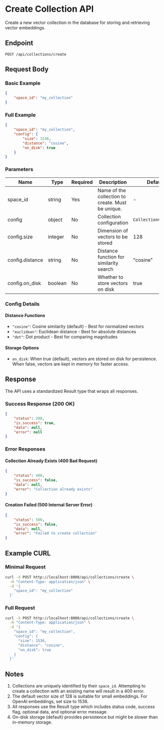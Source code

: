 # Create Collection API

Create a new vector collection in the database for storing and retrieving vector embeddings.

## Endpoint

```
POST /api/collections/create
```

## Request Body

### Basic Example

```json
{
    "space_id": "my_collection"
}
```

### Full Example

```json
{
    "space_id": "my_collection",
    "config": {
        "size": 1536,
        "distance": "cosine",
        "on_disk": true
    }
}
```

### Parameters

| Name | Type | Required | Description | Default |
|------|------|----------|-------------|---------|
| space_id | string | Yes | Name of the collection to create. Must be unique. | - |
| config | object | No | Collection configuration | `CollectionConfig()` |
| config.size | integer | No | Dimension of vectors to be stored | 128 |
| config.distance | string | No | Distance function for similarity search | "cosine" |
| config.on_disk | boolean | No | Whether to store vectors on disk | true |

### Config Details

#### Distance Functions
- `"cosine"`: Cosine similarity (default) - Best for normalized vectors
- `"euclidean"`: Euclidean distance - Best for absolute distances
- `"dot"`: Dot product - Best for comparing magnitudes

#### Storage Options
- `on_disk`: When true (default), vectors are stored on disk for persistence. When false, vectors are kept in memory for faster access.

## Response

The API uses a standardized Result type that wraps all responses.

### Success Response (200 OK)

```json
{
    "status": 200,
    "is_success": true,
    "data": null,
    "error": null
}
```

### Error Responses

#### Collection Already Exists (400 Bad Request)

```json
{
    "status": 400,
    "is_success": false,
    "data": null,
    "error": "Collection already exists"
}
```

#### Creation Failed (500 Internal Server Error)

```json
{
    "status": 500,
    "is_success": false,
    "data": null,
    "error": "Failed to create collection"
}
```

## Example CURL

### Minimal Request
```bash
curl -X POST http://localhost:8000/api/collections/create \
  -H "Content-Type: application/json" \
  -d '{
    "space_id": "my_collection"
  }'
```

### Full Request
```bash
curl -X POST http://localhost:8000/api/collections/create \
  -H "Content-Type: application/json" \
  -d '{
    "space_id": "my_collection",
    "config": {
      "size": 1536,
      "distance": "cosine",
      "on_disk": true
    }
  }'
```

## Notes

1. Collections are uniquely identified by their `space_id`. Attempting to create a collection with an existing name will result in a 400 error.
2. The default vector size of 128 is suitable for small embeddings. For OpenAI embeddings, set size to 1536.
3. All responses use the Result type which includes status code, success flag, optional data, and optional error message.
4. On-disk storage (default) provides persistence but might be slower than in-memory storage.